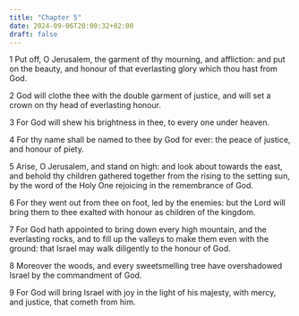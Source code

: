 ```yaml
---
title: "Chapter 5"
date: 2024-09-06T20:00:32+02:00
draft: false
---
```



1 Put off, O Jerusalem, the garment of thy mourning, and affliction: and put on the beauty, and honour of that everlasting glory which thou hast from God.

2 God will clothe thee with the double garment of justice, and will set a crown on thy head of everlasting honour.

3 For God will shew his brightness in thee, to every one under heaven.

4 For thy name shall be named to thee by God for ever: the peace of justice, and honour of piety.

5 Arise, O Jerusalem, and stand on high: and look about towards the east, and behold thy children gathered together from the rising to the setting sun, by the word of the Holy One rejoicing in the remembrance of God.

6 For they went out from thee on foot, led by the enemies: but the Lord will bring them to thee exalted with honour as children of the kingdom.

7 For God hath appointed to bring down every high mountain, and the everlasting rocks, and to fill up the valleys to make them even with the ground: that Israel may walk diligently to the honour of God.

8 Moreover the woods, and every sweetsmelling tree have overshadowed Israel by the commandment of God.

9 For God will bring Israel with joy in the light of his majesty, with mercy, and justice, that cometh from him.

